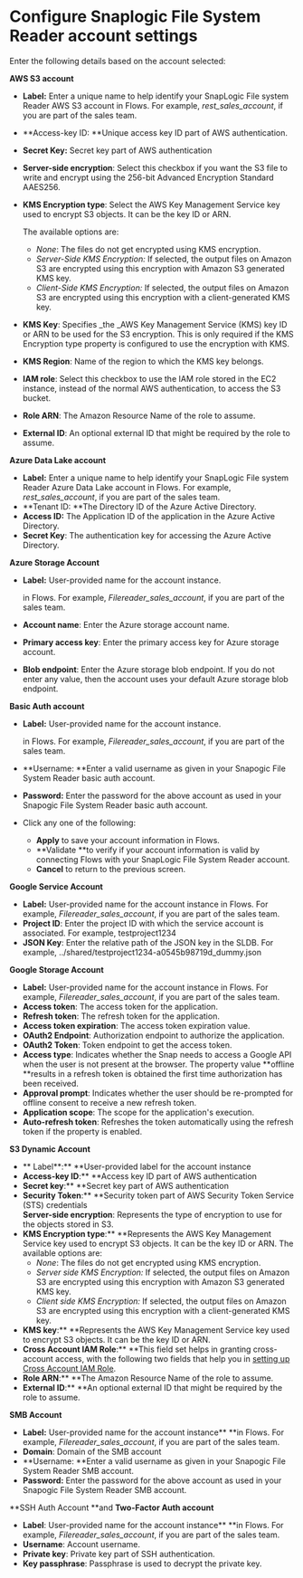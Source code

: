 # Configure Snaplogic File System Reader account settings

Enter the following details based on the account selected:&#x20;

**AWS S3 account**

* **Label:** Enter a unique name to help identify your SnapLogic File system Reader AWS S3 account in Flows. For example, _rest\_sales\_account_, if you are part of the sales team.
* **Access-key ID: **Unique access key ID part of AWS authentication.
* **Secret Key:** Secret key part of AWS authentication
* **Server-side encryption**: Select this checkbox if you want the S3 file to write and encrypt using the 256-bit Advanced Encryption Standard AAES256.
*   **KMS Encryption type**: Select the AWS Key Management Service key used to encrypt S3 objects. It can be the key ID or ARN.

    The available options are:

    * _None_: The files do not get encrypted using KMS encryption.
    * _Server-Side KMS Encryption:_ If selected, the output files on Amazon S3 are encrypted using this encryption with Amazon S3 generated KMS key.
    * _Client-Side KMS Encryption:_ If selected, the output files on Amazon S3 are encrypted using this encryption with a client-generated KMS key.
* **KMS Key**:  Specifies _the _AWS Key Management Service (KMS) key ID or ARN to be used for the S3 encryption. This is only required if the KMS Encryption type property is configured to use the encryption with KMS.
* **KMS Region**: Name of the region to which the KMS key belongs.
* **IAM role**: Select this checkbox to use the IAM role stored in the EC2 instance, instead of the normal AWS authentication, to access the S3 bucket.
* **Role ARN**: The Amazon Resource Name of the role to assume.
* **External ID**: An optional external ID that might be required by the role to assume.

**Azure Data Lake account**

* **Label:** Enter a unique name to help identify your SnapLogic File system Reader Azure Data Lake account in Flows. For example, _rest\_sales\_account_, if you are part of the sales team.
* **Tenant ID: **The Directory ID of the Azure Active Directory.
* **Access ID:** The Application ID of the application in the Azure Active Directory.
* **Secret Key**: The authentication key for accessing the Azure Active Directory.

**Azure Storage Account**

*   **Label:** User-provided name for the account instance.

    in Flows. For example, _Filereader\_sales\_account_, if you are part of the sales team.
* **Account name**: Enter the Azure storage account name.
* **Primary access key**: Enter the primary access key for Azure storage account.
* **Blob endpoint**: Enter the Azure storage blob endpoint. If you do not enter any value, then the account uses your default Azure storage blob endpoint.

**Basic Auth account**

*   **Label:** User-provided name for the account instance.

    in Flows. For example, _Filereader\_sales\_account_, if you are part of the sales team.
* **Username: **Enter a valid username as given in your Snapogic File System Reader basic auth account.
* **Password:** Enter the password for the above account as used in your Snapogic File System Reader basic auth account.
* Click any one of the following:
  * **Apply** to save your account information in Flows.
  * **Validate **to verify if your account information is valid by connecting Flows with your SnapLogic File System Reader account.
  * **Cancel** to return to the previous screen.

**Google Service Account**

* **Label:** User-provided name for the account instance in Flows. For example, _Filereader\_sales\_account_, if you are part of the sales team.
* **Project ID**:  Enter the project ID with which the service account is associated. For example, testproject1234
* **JSON Key**: Enter the relative path of the JSON key in the SLDB. For example,  ../shared/testproject1234-a0545b98719d\_dummy.json

**Google Storage Account**

* **Label:** User-provided name for the account instance in Flows. For example, _Filereader\_sales\_account_, if you are part of the sales team.
* **Access token**: The access token for the application.
* **Refresh token**: The refresh token for the application.
* **Access token expiration**: The access token expiration value.
* **OAuth2 Endpoint**: Authorization endpoint to authorize the application.
* **OAuth2 Token**: Token endpoint to get the access token.
* **Access type**: Indicates whether the Snap needs to access a Google API when the user is not present at the browser. The property value **offline **results in a refresh token is obtained the first time authorization has been received.
* **Approval prompt**: Indicates whether the user should be re-prompted for offline consent to receive a new refresh token.
* **Application scope**: The scope for the application's execution.
* **Auto-refresh token**: Refreshes the token automatically using the refresh token if the property is enabled.

**S3 Dynamic Account**

* ** Label**:** **User-provided label for the account instance
* **Access-key ID**:** **Access key ID part of AWS authentication
* **Secret key**:** **Secret key part of AWS authentication
* **Security Token**:** **Security token part of AWS Security Token Service (STS) credentials\
  **Server-side encryption**: Represents the type of encryption to use for the objects stored in S3.&#x20;
* **KMS Encryption type**:** **Represents the AWS Key Management Service key used to encrypt S3 objects. It can be the key ID or ARN. The available options are:
  * _None_: The files do not get encrypted using KMS encryption.
  * _Server side KMS Encryption:_ If selected, the output files on Amazon S3 are encrypted using this encryption with Amazon S3 generated KMS key.
  * _Client side KMS Encryption:_ If selected, the output files on Amazon S3 are encrypted using this encryption with a client-generated KMS key.
* **KMS key**:** **Represents the AWS Key Management Service key used to encrypt S3 objects. It can be the key ID or ARN.&#x20;
* **Cross Account IAM Role**:**    **This field set helps in granting cross-account access, with the following two fields that help you in [setting up Cross Account IAM Role](https://docs-snaplogic.atlassian.net/wiki/spaces/SD/pages/1246956316/Configuring+Cross+Account+IAM+Role+Support).
* **Role ARN**:** **The Amazon Resource Name of the role to assume.
* **External ID**:** **An optional external ID that might be required by the role to assume.

**SMB Account**

* **Label:** User-provided name for the account instance** **in Flows. For example, _Filereader\_sales\_account_, if you are part of the sales team.
* **Domain**: Domain of the SMB account
* **Username: **Enter a valid username as given in your Snapogic File System Reader SMB account.
* **Password:** Enter the password for the above account as used in your Snapogic File System Reader SMB account.

**SSH Auth Account **and **Two-Factor Auth account**

* **Label**: User-provided name for the account instance** **in Flows. For example, _Filereader\_sales\_account_, if you are part of the sales team.
* **Username**: Account username.
* **Private key**: Private key part of SSH authentication.
* **Key passphrase**: Passphrase is used to decrypt the private key.
